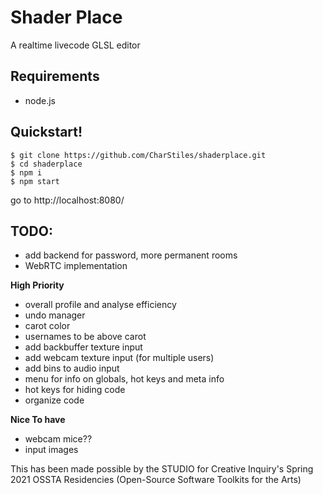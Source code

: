 # Shader Place
A realtime livecode GLSL editor

## Requirements
- node.js

## Quickstart!
```
$ git clone https://github.com/CharStiles/shaderplace.git
$ cd shaderplace
$ npm i
$ npm start
```
go to http://localhost:8080/

## TODO:
- add backend for password, more permanent rooms
- WebRTC implementation

**High Priority**
- overall profile and analyse efficiency
- undo manager
- carot color
- usernames to be above carot
- add backbuffer texture input
- add webcam texture input (for multiple users)
- add bins to audio input
- menu for info on globals, hot keys and meta info
- hot keys for hiding code
- organize code

**Nice To have**
- webcam mice??
- input images

This has been made possible by the STUDIO for Creative Inquiry's Spring 2021 OSSTA Residencies (Open-Source Software Toolkits for the Arts)
